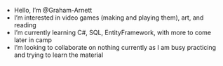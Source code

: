 - Hello, I’m @Graham-Arnett
- I’m interested in video games (making and playing them), art, and reading
- I’m currently learning C#, SQL, EntityFramework, with more to come later in camp
- I’m looking to collaborate on nothing currently as I am busy practicing and trying to learn the material

<!---
Graham-Arnett/Graham-Arnett is a ✨ special ✨ repository because its `README.md` (this file) appears on your GitHub profile.
You can click the Preview link to take a look at your changes.
--->

